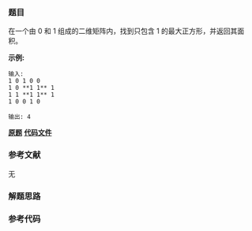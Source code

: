 ### 题目
在一个由 0 和 1 组成的二维矩阵内，找到只包含 1 的最大正方形，并返回其面积。

**示例:**

    
    
    输入:
    1 0 1 0 0
    1 0 **1 1** 1
    1 1 **1 1** 1
    1 0 0 1 0
    
    输出: 4

 **[原题](https://leetcode-cn.com/problems/maximal-square/)**    **[代码文件]()**


### 参考文献
无

### 解题思路




### 参考代码

```go


```




